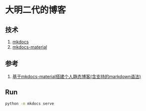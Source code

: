 # 大明二代的博客

## 技术

1. [mkdocs](https://www.mkdocs.org/user-guide/styling-your-docs/#overriding-template-blocks)
2. [mkdocs-material](https://squidfunk.github.io/mkdocs-material/getting-started/)

## 参考

1. [基于mkdocs-material搭建个人静态博客(含支持的markdown语法)](https://cyent.github.io/markdown-with-mkdocs-material/)

## Run

```bash
python -m mkdocs serve
```